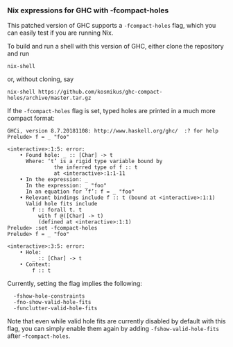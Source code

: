 ### Nix expressions for GHC with -fcompact-holes

This patched version of GHC supports a `-fcompact-holes` flag, which
you can easily test if you are running Nix.

To build and run a shell with this version of GHC, either clone the
repository and run
```
nix-shell
```
or, without cloning, say
```
nix-shell https://github.com/kosmikus/ghc-compact-holes/archive/master.tar.gz
```

If the `-fcompact-holes` flag is set, typed holes are printed in a much more
compact format:
```
GHCi, version 8.7.20181108: http://www.haskell.org/ghc/  :? for help
Prelude> f = _ "foo"

<interactive>:1:5: error:
    • Found hole: _ :: [Char] -> t
      Where: ‘t’ is a rigid type variable bound by
               the inferred type of f :: t
               at <interactive>:1:1-11
    • In the expression: _
      In the expression: _ "foo"
      In an equation for ‘f’: f = _ "foo"
    • Relevant bindings include f :: t (bound at <interactive>:1:1)
      Valid hole fits include
        f :: forall t. t
          with f @([Char] -> t)
          (defined at <interactive>:1:1)
Prelude> :set -fcompact-holes 
Prelude> f = _ "foo"

<interactive>:3:5: error:
    • Hole:
        _ :: [Char] -> t
    • Context:
        f :: t
```

Currently, setting the flag implies the following:
```
  -fshow-hole-constraints
  -fno-show-valid-hole-fits
  -funclutter-valid-hole-fits
```

Note that even while valid hole fits are currently disabled by default with
this flag, you can simply enable them again by adding `-fshow-valid-hole-fits`
after -`fcompact-holes`.
